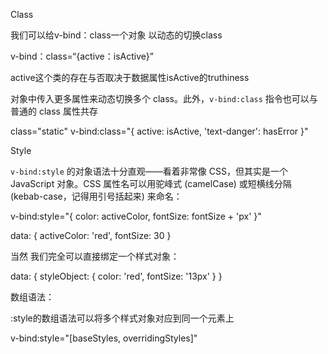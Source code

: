 Class

我们可以给v-bind：class一个对象  以动态的切换class

v-bind：class=“{active：isActive}”

active这个类的存在与否取决于数据属性isActive的truthiness

对象中传入更多属性来动态切换多个 class。此外，`v-bind:class` 指令也可以与普通的 class 属性共存

class="static"
v-bind:class="{ active: isActive, 'text-danger': hasError }"

Style

`v-bind:style` 的对象语法十分直观——看着非常像 CSS，但其实是一个 JavaScript 对象。CSS 属性名可以用驼峰式 (camelCase) 或短横线分隔 (kebab-case，记得用引号括起来) 来命名：

v-bind:style="{ color: activeColor, fontSize: fontSize + 'px' }"

data: {
activeColor: 'red',
fontSize: 30
}

当然  我们完全可以直接绑定一个样式对象：

data: {
styleObject: {
color: 'red',
fontSize: '13px'
}
}

数组语法：

:style的数组语法可以将多个样式对象对应到同一个元素上

v-bind:style="[baseStyles, overridingStyles]"

